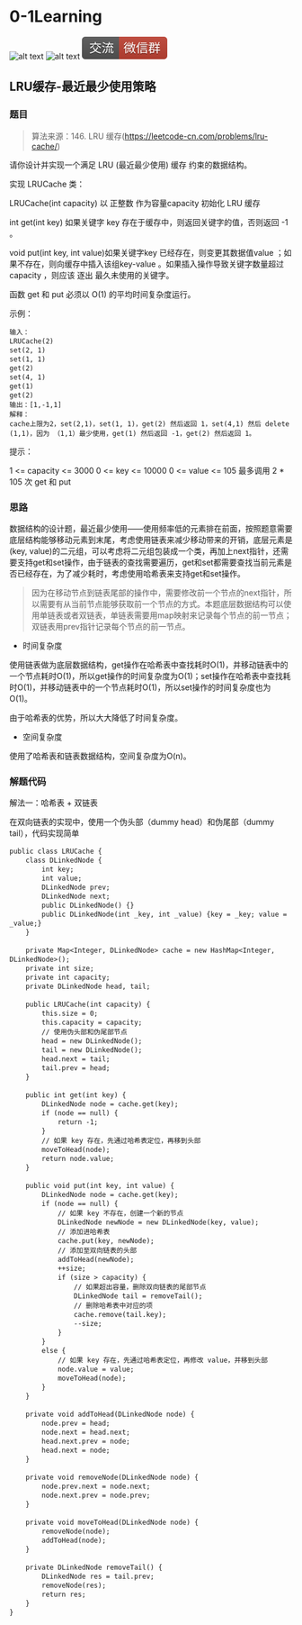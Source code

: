 # 0-1Learning

![alt text](../../static/common/svg/luoxiaosheng.svg "公众号")
![alt text](../../static/common/svg/luoxiaosheng_learning.svg "学习")
![alt text](../../static/common/svg/luoxiaosheng_wechat.svg "微信")

## LRU缓存-最近最少使用策略

### 题目
> 算法来源：146. LRU 缓存(https://leetcode-cn.com/problems/lru-cache/)

请你设计并实现一个满足 LRU (最近最少使用) 缓存 约束的数据结构。

实现 LRUCache 类：

LRUCache(int capacity) 以 正整数 作为容量capacity 初始化 LRU 缓存

int get(int key) 如果关键字 key 存在于缓存中，则返回关键字的值，否则返回 -1 。

void put(int key, int value)如果关键字key 已经存在，则变更其数据值value ；如果不存在，则向缓存中插入该组key-value 。如果插入操作导致关键字数量超过capacity ，则应该 逐出 最久未使用的关键字。

函数 get 和 put 必须以 O(1) 的平均时间复杂度运行。

示例：
```
输入：
LRUCache(2)
set(2, 1)
set(1, 1)
get(2)
set(4, 1)
get(1)
get(2)
输出：[1,-1,1]
解释：
cache上限为2，set(2,1)，set(1, 1)，get(2) 然后返回 1，set(4,1) 然后 delete (1,1)，因为 （1,1）最少使用，get(1) 然后返回 -1，get(2) 然后返回 1。
```

提示：

1 <= capacity <= 3000
0 <= key <= 10000
0 <= value <= 105
最多调用 2 * 105 次 get 和 put


### 思路

数据结构的设计题，最近最少使用——使用频率低的元素排在前面，按照题意需要底层结构能够移动元素到末尾，考虑使用链表来减少移动带来的开销，底层元素是(key, value)的二元组，可以考虑将二元组包装成一个类，再加上next指针，还需要支持get和set操作，由于链表的查找需要遍历，get和set都需要查找当前元素是否已经存在，为了减少耗时，考虑使用哈希表来支持get和set操作。

> 因为在移动节点到链表尾部的操作中，需要修改前一个节点的next指针，所以需要有从当前节点能够获取前一个节点的方式。本题底层数据结构可以使用单链表或者双链表，单链表需要用map映射来记录每个节点的前一节点；双链表用prev指针记录每个节点的前一节点。

- 时间复杂度

使用链表做为底层数据结构，get操作在哈希表中查找耗时O(1)，并移动链表中的一个节点耗时O(1)，所以get操作的时间复杂度为O(1)；set操作在哈希表中查找耗时O(1)，并移动链表中的一个节点耗时O(1)，所以set操作的时间复杂度也为O(1)。

由于哈希表的优势，所以大大降低了时间复杂度。

- 空间复杂度

使用了哈希表和链表数据结构，空间复杂度为O(n)。

### 解题代码

解法一：哈希表 + 双链表

在双向链表的实现中，使用一个伪头部（dummy head）和伪尾部（dummy tail），代码实现简单
```
public class LRUCache {
    class DLinkedNode {
        int key;
        int value;
        DLinkedNode prev;
        DLinkedNode next;
        public DLinkedNode() {}
        public DLinkedNode(int _key, int _value) {key = _key; value = _value;}
    }

    private Map<Integer, DLinkedNode> cache = new HashMap<Integer, DLinkedNode>();
    private int size;
    private int capacity;
    private DLinkedNode head, tail;

    public LRUCache(int capacity) {
        this.size = 0;
        this.capacity = capacity;
        // 使用伪头部和伪尾部节点
        head = new DLinkedNode();
        tail = new DLinkedNode();
        head.next = tail;
        tail.prev = head;
    }

    public int get(int key) {
        DLinkedNode node = cache.get(key);
        if (node == null) {
            return -1;
        }
        // 如果 key 存在，先通过哈希表定位，再移到头部
        moveToHead(node);
        return node.value;
    }

    public void put(int key, int value) {
        DLinkedNode node = cache.get(key);
        if (node == null) {
            // 如果 key 不存在，创建一个新的节点
            DLinkedNode newNode = new DLinkedNode(key, value);
            // 添加进哈希表
            cache.put(key, newNode);
            // 添加至双向链表的头部
            addToHead(newNode);
            ++size;
            if (size > capacity) {
                // 如果超出容量，删除双向链表的尾部节点
                DLinkedNode tail = removeTail();
                // 删除哈希表中对应的项
                cache.remove(tail.key);
                --size;
            }
        }
        else {
            // 如果 key 存在，先通过哈希表定位，再修改 value，并移到头部
            node.value = value;
            moveToHead(node);
        }
    }

    private void addToHead(DLinkedNode node) {
        node.prev = head;
        node.next = head.next;
        head.next.prev = node;
        head.next = node;
    }

    private void removeNode(DLinkedNode node) {
        node.prev.next = node.next;
        node.next.prev = node.prev;
    }

    private void moveToHead(DLinkedNode node) {
        removeNode(node);
        addToHead(node);
    }

    private DLinkedNode removeTail() {
        DLinkedNode res = tail.prev;
        removeNode(res);
        return res;
    }
}

```